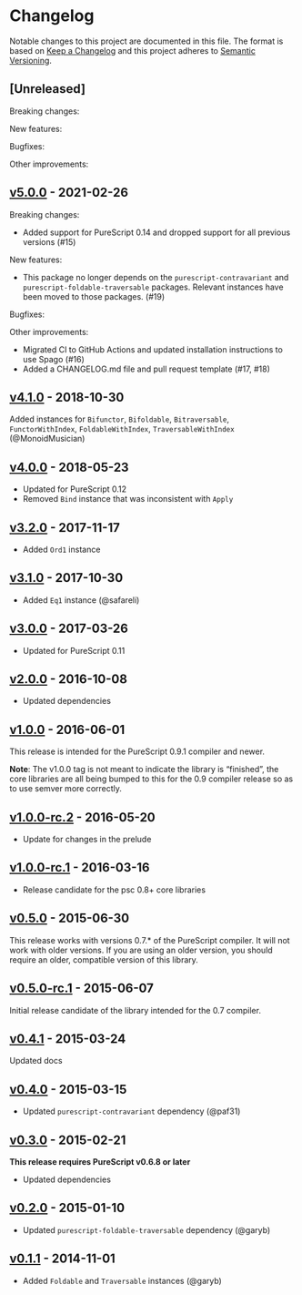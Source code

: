 # Changelog

Notable changes to this project are documented in this file. The format is based on [Keep a Changelog](https://keepachangelog.com/en/1.0.0/) and this project adheres to [Semantic Versioning](https://semver.org/spec/v2.0.0.html).

## [Unreleased]

Breaking changes:

New features:

Bugfixes:

Other improvements:

## [v5.0.0](https://github.com/purescript/purescript-const/releases/tag/v5.0.0) - 2021-02-26

Breaking changes:
  - Added support for PureScript 0.14 and dropped support for all previous versions (#15)

New features:
  - This package no longer depends on the `purescript-contravariant` and `purescript-foldable-traversable` packages. Relevant instances have been moved to those packages. (#19)

Bugfixes:

Other improvements:
  - Migrated CI to GitHub Actions and updated installation instructions to use Spago (#16)
  - Added a CHANGELOG.md file and pull request template (#17, #18)

## [v4.1.0](https://github.com/purescript/purescript-const/releases/tag/v4.1.0) - 2018-10-30

Added instances for `Bifunctor`, `Bifoldable`, `Bitraversable`, `FunctorWithIndex`, `FoldableWithIndex`, `TraversableWithIndex` (@MonoidMusician)

## [v4.0.0](https://github.com/purescript/purescript-const/releases/tag/v4.0.0) - 2018-05-23

- Updated for PureScript 0.12
- Removed `Bind` instance that was inconsistent with `Apply`

## [v3.2.0](https://github.com/purescript/purescript-const/releases/tag/v3.2.0) - 2017-11-17

- Added `Ord1` instance

## [v3.1.0](https://github.com/purescript/purescript-const/releases/tag/v3.1.0) - 2017-10-30

- Added `Eq1` instance (@safareli)

## [v3.0.0](https://github.com/purescript/purescript-const/releases/tag/v3.0.0) - 2017-03-26

- Updated for PureScript 0.11

## [v2.0.0](https://github.com/purescript/purescript-const/releases/tag/v2.0.0) - 2016-10-08

- Updated dependencies

## [v1.0.0](https://github.com/purescript/purescript-const/releases/tag/v1.0.0) - 2016-06-01

This release is intended for the PureScript 0.9.1 compiler and newer.

**Note**: The v1.0.0 tag is not meant to indicate the library is “finished”, the core libraries are all being bumped to this for the 0.9 compiler release so as to use semver more correctly.

## [v1.0.0-rc.2](https://github.com/purescript/purescript-const/releases/tag/v1.0.0-rc.2) - 2016-05-20

- Update for changes in the prelude

## [v1.0.0-rc.1](https://github.com/purescript/purescript-const/releases/tag/v1.0.0-rc.1) - 2016-03-16

- Release candidate for the psc 0.8+ core libraries

## [v0.5.0](https://github.com/purescript/purescript-const/releases/tag/v0.5.0) - 2015-06-30

This release works with versions 0.7.\* of the PureScript compiler. It will not work with older versions. If you are using an older version, you should require an older, compatible version of this library.

## [v0.5.0-rc.1](https://github.com/purescript/purescript-const/releases/tag/v0.5.0-rc.1) - 2015-06-07

Initial release candidate of the library intended for the 0.7 compiler.

## [v0.4.1](https://github.com/purescript/purescript-const/releases/tag/v0.4.1) - 2015-03-24

Updated docs

## [v0.4.0](https://github.com/purescript/purescript-const/releases/tag/v0.4.0) - 2015-03-15

- Updated `purescript-contravariant` dependency (@paf31)

## [v0.3.0](https://github.com/purescript/purescript-const/releases/tag/v0.3.0) - 2015-02-21

**This release requires PureScript v0.6.8 or later**
- Updated dependencies

## [v0.2.0](https://github.com/purescript/purescript-const/releases/tag/v0.2.0) - 2015-01-10

- Updated `purescript-foldable-traversable` dependency (@garyb)

## [v0.1.1](https://github.com/purescript/purescript-const/releases/tag/v0.1.1) - 2014-11-01

- Added `Foldable` and `Traversable` instances (@garyb)


